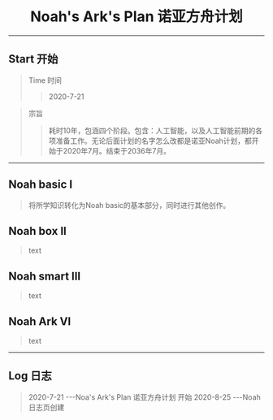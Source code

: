 # <center>Noah's Ark's Plan 诺亚方舟计划</center>
---
## Start 开始
> Time 时间
  >> 2020-7-21
  
>宗旨
  >> 耗时10年，包涵四个阶段。包含：人工智能，以及人工智能前期的各项准备工作。无论后面计划的名字怎么改都是诺亚Noah计划，都开始于2020年7月。结束于2036年7月。
---
## Noah basic I 
> 将所学知识转化为Noah basic的基本部分，同时进行其他创作。

## Noah box II
> text

## Noah smart III
> text

## Noah Ark VI
> text

---
## Log 日志
> 2020-7-21
---Noa's Ark's Plan 诺亚方舟计划 开始
> 2020-8-25
---Noah日志页创建
